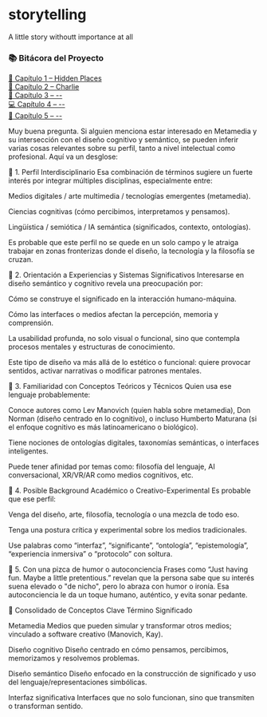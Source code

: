 # storytelling
A little story withoutt importance at all
### 📚 Bitácora del Proyecto

[📁 Capítulo 1 – Hidden Places](https://github.com/vandalit/vandalit/commit/f7fd8f165a0afd649ca606a48bd05206f1eea698)  
[🧠 Capítulo 2 – Charlie](https://chatgpt.com/share/686ca8e5-7274-8006-8a5f-beb9f33e4009)  
[🎨 Capítulo 3 – --](https://example.com/chapter-3)  
[💻 Capítulo 4 – --](https://example.com/chapter-4)  
[🚀 Capítulo 5 – --](https://example.com/chapter-5)



Muy buena pregunta. Si alguien menciona estar interesado en Metamedia y su intersección con el diseño cognitivo y semántico, se pueden inferir varias cosas relevantes sobre su perfil, tanto a nivel intelectual como profesional. Aquí va un desglose:

📌 1. Perfil Interdisciplinario
Esa combinación de términos sugiere un fuerte interés por integrar múltiples disciplinas, especialmente entre:

Medios digitales / arte multimedia / tecnologías emergentes (metamedia).

Ciencias cognitivas (cómo percibimos, interpretamos y pensamos).

Lingüística / semiótica / IA semántica (significados, contexto, ontologías).

Es probable que este perfil no se quede en un solo campo y le atraiga trabajar en zonas fronterizas donde el diseño, la tecnología y la filosofía se cruzan.

📌 2. Orientación a Experiencias y Sistemas Significativos
Interesarse en diseño semántico y cognitivo revela una preocupación por:

Cómo se construye el significado en la interacción humano-máquina.

Cómo las interfaces o medios afectan la percepción, memoria y comprensión.

La usabilidad profunda, no solo visual o funcional, sino que contempla procesos mentales y estructuras de conocimiento.

Este tipo de diseño va más allá de lo estético o funcional: quiere provocar sentidos, activar narrativas o modificar patrones mentales.

📌 3. Familiaridad con Conceptos Teóricos y Técnicos
Quien usa ese lenguaje probablemente:

Conoce autores como Lev Manovich (quien habla sobre metamedia), Don Norman (diseño centrado en lo cognitivo), o incluso Humberto Maturana (si el enfoque cognitivo es más latinoamericano o biológico).

Tiene nociones de ontologías digitales, taxonomías semánticas, o interfaces inteligentes.

Puede tener afinidad por temas como: filosofía del lenguaje, AI conversacional, XR/VR/AR como medios cognitivos, etc.

📌 4. Posible Background Académico o Creativo-Experimental
Es probable que ese perfil:

Venga del diseño, arte, filosofía, tecnología o una mezcla de todo eso.

Tenga una postura crítica y experimental sobre los medios tradicionales.

Use palabras como “interfaz”, “significante”, “ontología”, “epistemología”, “experiencia inmersiva” o “protocolo” con soltura.

📌 5. Con una pizca de humor o autoconciencia
Frases como “Just having fun. Maybe a little pretentious.” revelan que la persona sabe que su interés suena elevado o "de nicho", pero lo abraza con humor o ironía. Esa autoconciencia le da un toque humano, auténtico, y evita sonar pedante.

🧠 Consolidado de Conceptos Clave
Término	Significado

Metamedia	Medios que pueden simular y transformar otros medios; vinculado a software creativo (Manovich, Kay).

Diseño cognitivo	Diseño centrado en cómo pensamos, percibimos, memorizamos y resolvemos problemas.

Diseño semántico	Diseño enfocado en la construcción de significado y uso del lenguaje/representaciones simbólicas.

Interfaz significativa	Interfaces que no solo funcionan, sino que transmiten o transforman sentido.

